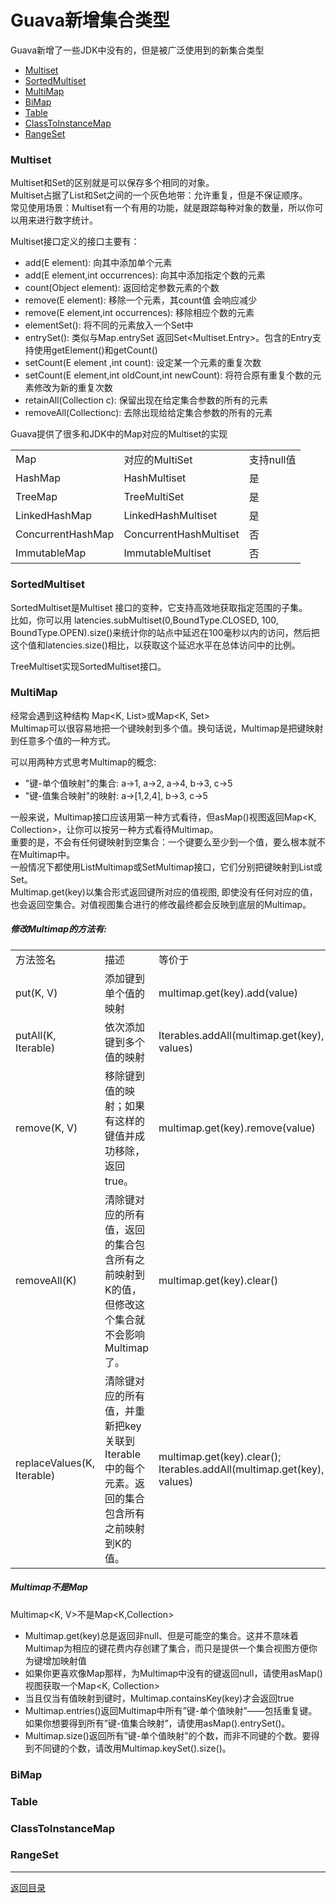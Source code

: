 Guava新增集合类型
===
Guava新增了一些JDK中没有的，但是被广泛使用到的新集合类型

* [Multiset](#multiset)
* [SortedMultiset](#sortedmultiset)
* [MultiMap](#multimap)
* [BiMap](#bimap)
* [Table](#table)
* [ClassToInstanceMap](#classtoinstancemap)
* [RangeSet](#rangeset)

<h3 id="multiset">Multiset</h3>

Multiset和Set的区别就是可以保存多个相同的对象。  
Multiset占据了List和Set之间的一个灰色地带：允许重复，但是不保证顺序。  
常见使用场景：Multiset有一个有用的功能，就是跟踪每种对象的数量，所以你可以用来进行数字统计。  

Multiset接口定义的接口主要有：

* add(E element): 向其中添加单个元素
* add(E element,int occurrences): 向其中添加指定个数的元素
* count(Object element): 返回给定参数元素的个数
* remove(E element): 移除一个元素，其count值 会响应减少
* remove(E element,int occurrences): 移除相应个数的元素
* elementSet(): 将不同的元素放入一个Set中
* entrySet(): 类似与Map.entrySet 返回Set<Multiset.Entry>。包含的Entry支持使用getElement()和getCount()
* setCount(E element ,int count): 设定某一个元素的重复次数
* setCount(E element,int oldCount,int newCount): 将符合原有重复个数的元素修改为新的重复次数
* retainAll(Collection c): 保留出现在给定集合参数的所有的元素
* removeAll(Collectionc): 去除出现给给定集合参数的所有的元素

Guava提供了很多和JDK中的Map对应的Multiset的实现
<table>
<tr>
	<td>Map</td>
	<td>对应的MultiSet</td>
	<td>支持null值</td>
</tr>
<tr>
	<td>HashMap</td>
	<td>HashMultiset</td>
	<td>是</td>
</tr>
<tr>
	<td>TreeMap</td>
	<td>TreeMultiSet</td>
	<td>是</td>
</tr>
<tr>
	<td>LinkedHashMap</td>
	<td>LinkedHashMultiset</td>
	<td>是</td>
</tr>
<tr>
	<td>ConcurrentHashMap</td>
	<td>ConcurrentHashMultiset</td>
	<td>否</td>
</tr>
<tr>
	<td>ImmutableMap</td>
	<td>ImmutableMultiset</td>
	<td>否</td>
</tr>
</table>

<h3 id="sortedmultiset">SortedMultiset</h3>

SortedMultiset是Multiset 接口的变种，它支持高效地获取指定范围的子集。  
比如，你可以用 latencies.subMultiset(0,BoundType.CLOSED, 100, BoundType.OPEN).size()来统计你的站点中延迟在100毫秒以内的访问，然后把这个值和latencies.size()相比，以获取这个延迟水平在总体访问中的比例。

TreeMultiset实现SortedMultiset接口。

<h3 id="multimap">MultiMap</h3>

经常会遇到这种结构 Map<K, List<V>>或Map<K, Set<V>>  
Multimap可以很容易地把一个键映射到多个值。换句话说，Multimap是把键映射到任意多个值的一种方式。

可以用两种方式思考Multimap的概念:  

* "键-单个值映射"的集合:  a->1, a->2, a->4, b->3, c->5
* "键-值集合映射"的映射:  a->[1,2,4], b->3, c->5

一般来说，Multimap接口应该用第一种方式看待，但asMap()视图返回Map<K, Collection<V>>，让你可以按另一种方式看待Multimap。  
重要的是，不会有任何键映射到空集合：一个键要么至少到一个值，要么根本就不在Multimap中。  
一般情况下都使用ListMultimap或SetMultimap接口，它们分别把键映射到List或Set。  
Multimap.get(key)以集合形式返回键所对应的值视图, 即使没有任何对应的值，也会返回空集合。对值视图集合进行的修改最终都会反映到底层的Multimap。  

##### 修改Multimap的方法有:
<table>
<tr>
	<td>方法签名</td>
	<td>描述</td>
	<td>等价于</td>
</tr>
<tr>
	<td>put(K, V)</td>
	<td>添加键到单个值的映射</td>
	<td>multimap.get(key).add(value)</td>
</tr>
<tr>
	<td>putAll(K, Iterable<V>)</td>
	<td>依次添加键到多个值的映射</td>
	<td>Iterables.addAll(multimap.get(key), values)</td>
</tr>
<tr>
	<td>remove(K, V)</td>
	<td>移除键到值的映射；如果有这样的键值并成功移除，返回true。</td>
	<td>multimap.get(key).remove(value)</td>
</tr>
<tr>
	<td>removeAll(K)</td>
	<td>清除键对应的所有值，返回的集合包含所有之前映射到K的值，但修改这个集合就不会影响Multimap了。</td>
	<td>multimap.get(key).clear()</td>
</tr>
<tr>
	<td>replaceValues(K, Iterable<V>)</td>
	<td>清除键对应的所有值，并重新把key关联到Iterable中的每个元素。返回的集合包含所有之前映射到K的值。</td>
	<td>multimap.get(key).clear();   Iterables.addAll(multimap.get(key), values)</td>
</tr>
</table>

##### Multimap不是Map
Multimap<K, V>不是Map<K,Collection<V>>

* Multimap.get(key)总是返回非null、但是可能空的集合。这并不意味着Multimap为相应的键花费内存创建了集合，而只是提供一个集合视图方便你为键增加映射值
* 如果你更喜欢像Map那样，为Multimap中没有的键返回null，请使用asMap()视图获取一个Map<K, Collection<V>>
* 当且仅当有值映射到键时，Multimap.containsKey(key)才会返回true
* Multimap.entries()返回Multimap中所有”键-单个值映射”——包括重复键。如果你想要得到所有”键-值集合映射”，请使用asMap().entrySet()。
* Multimap.size()返回所有”键-单个值映射”的个数，而非不同键的个数。要得到不同键的个数，请改用Multimap.keySet().size()。

<h3 id="bimap">BiMap</h3>

<h3 id="table">Table</h3>

<h3 id="classtoinstancemap">ClassToInstanceMap</h3>

<h3 id="rangeset">RangeSet</h3>



------
[返回目录](/README.md)